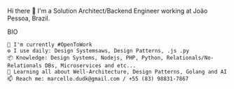 Hi there 👋
I'm a Solution Architect/Backend Engineer working at João Pessoa, Brazil.

BIO

    🏢 I'm currently #OpenToWork
    ⚙️ I use daily: Design Systemsaws, Design Patterns, .js .py
    📦 Knowledge: Design Systems, Nodejs, PHP, Python, Relationals/No-Relationals DBs, Microservices and etc...
    🌱 Learning all about Well-Architecture, Design Patterns, Golang and AI 
    📫 Reach me: marcello.dudk@gmail.com / +55 (83) 98831-7867
